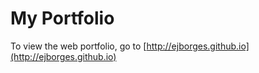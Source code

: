 My Portfolio
==================
To view the web portfolio, go to [http://ejborges.github.io](http://ejborges.github.io)
